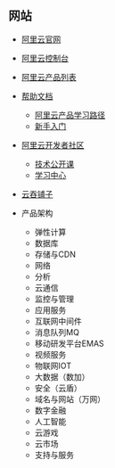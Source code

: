 
## 网站

- [阿里云官网](https://cn.aliyun.com/)
- [阿里云控制台](https://homenew.console.aliyun.com/)
- [阿里云产品列表](https://cn.aliyun.com/product/list)
- [帮助文档](https://help.aliyun.com/)
  - [阿里云产品学习路径](https://help.aliyun.com/learn/learningpath)
  - [新手入门](https://help.aliyun.com/learn/getting-started.html)
- [阿里云开发者社区](https://developer.aliyun.com/)
  - [技术公开课](https://developer.aliyun.com/live)
  - [学习中心](https://developer.aliyun.com/learning)
- [云吞铺子](https://yq.aliyun.com/activity/832)

- 产品架构
  - 弹性计算
  - 数据库
  - 存储与CDN
  - 网络
  - 分析
  - 云通信
  - 监控与管理
  - 应用服务
  - 互联网中间件
  - 消息队列MQ
  - 移动研发平台EMAS
  - 视频服务
  - 物联网IOT
  - 大数据（数加）
  - 安全（云盾）
  - 域名与网站（万网）
  - 数字金融
  - 人工智能
  - 云游戏
  - 云市场
  - 支持与服务



